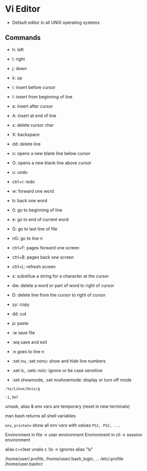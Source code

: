 # Vi Editor

- Default editor in all UNIX operating systems


## Commands

- h: left
- l: right
- j: down
- k: up
- i: insert before cursor
- I: insert from beginning of line
- a: insert after cursor
- A: insert at end of line
- x: delete cursor char
- X: backspace
- dd: delete line
- o: opens a new blank line below cursor
- O: opens a new blank line above cursor
- u: undo
- ctrl+r: redo
- w: forward one word
- b: back one word
- 0: go to beginning of line
- e: go to end of current word
- G: go to last line of file
- nG: go to line n
- ctrl+F: pages forward one screen
- ctrl+B: pages back one screen
- ctrl+L: refresh screen
- s: substitue a string for a character at the cursor
- dw: delete a word or part of word to right of cursor
- D: delete line from the cursor to right of cursor
- yy: copy
- dd: cut
- p: paste


- :w save file
- :wq save and exit
- :n goes to line n
- :set nu, :set nonu: show and hide line numbers
- :set ic, :setc noic: ignore or be case sensitive
- :set showmode, ;set noshowmode: display or turn off mode


```:%s/Linux/Unix/g```

```:1,3m7```

umask, alias & env vars are temporary (reset in new terminals)

man bash returns all shell variables

```env```, ```printenv``` show all env vars with values
```PS1, PS2, ...```

Environment in file -> user    environment
Environment in cli  -> session environment

alias c=clear
unalis c
\ls -> ignores alias "ls"

/home/user/.profile, /home/user/.bash_login, ...
/etc/.profile
/home/user.bashrc